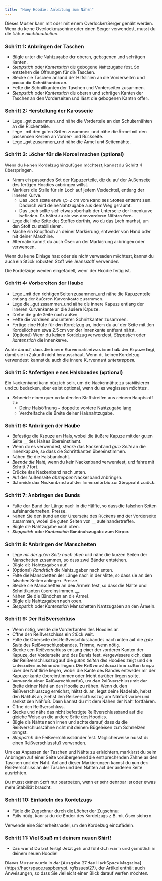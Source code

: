 ```yaml
---
title: "Huey Hoodie: Anleitung zum Nähen"
---
```


<Note>

Dieses Muster kann mit oder mit einem Overlocker/Serger genäht werden. Wenn du keine Overlockmaschine oder einen Serger verwendest, musst du die Nähte _nachbearbeiten_.

</Note>

### Schritt 1: Anbringen der Taschen

- Bügle unter die Nahtzugabe der oberen, gebogenen und schrägen Kanten.
- _Steppstich_ oder _Kantenstich_ die gebogene Nahtzugabe fest. So entstehen die Öffnungen für die Taschen.
- Stecke die Taschen anhand der Hilfslinien an die Vorderseiten und passe die Schnittkanten an.
- Hefte die Schnittkanten der Taschen und Vorderseiten zusammen.
- _Steppstich_ oder _Kantenstich_ die oberen und schrägen Kanten der Taschen an den Vorderseiten und lässt die gebogenen Kanten offen.

### Schritt 2: Herstellung der Karosserie

- Lege _gut zusammen_und nähe die Vorderteile an den Schulternähten an die Rückenteile.
- Lege _mit den guten Seiten zusammen_und nähe die Ärmel mit den passenden Kerben an Vorder- und Rückseite.
- Lege _gut zusammen_und nähe die Ärmel und Seitennähte.

### Schritt 3: Löcher für die Kordel machen (optional)

Wenn du keinen Kordelzug hinzufügen möchtest, kannst du Schritt 4 überspringen.

- Nimm ein passendes Set der Kapuzenteile, die du auf der Außenseite des fertigen Hoodies anbringen willst.
- Markiere die Stelle für ein Loch auf jedem Verdeckteil, entlang der inneren Kurve.
  - Das Loch sollte etwa 1,5-2 cm vom Rand des Stoffes entfernt sein. Dadurch wird deine Nahtzugabe aus dem Weg geräumt.
  - Das Loch sollte sich etwas oberhalb der Unterseite der Innenkurve befinden. So hältst du sie von den vorderen Nähten fern.
- Lege die linke Seite des Stoffes dorthin, wo du das Loch machst, um den Stoff zu stabilisieren.
- Mache ein Knopfloch an deiner Markierung, entweder von Hand oder mit deiner Maschine.
- Alternativ kannst du auch Ösen an der Markierung anbringen oder verwenden.

<Tip>

Wenn du keine Einlage hast oder sie nicht verwenden möchtest, kannst du auch ein Stück robusten Stoff wie Jeansstoff verwenden.

</Tip>

<Note>

Die Kordelzüge werden eingefädelt, wenn der Hoodie fertig ist.

</Note>

### Schritt 4: Vorbereiten der Haube

- Lege _mit den richtigen Seiten zusammen_und nähe die Kapuzenteile entlang der äußeren Kurvenkante zusammen.
- Lege die _gut zusammen_und nähe die innere Kapuze entlang der inneren Kurvenkante an die äußere Kapuze.
- Drehe die gute Seite nach außen.
- Hefte die vorderen und unteren Schnittkanten zusammen.
- Fertige eine Hülle für den Kordelzug an, indem du auf der Seite mit den Kordellöchern etwa 2,5 cm von der Innenkante entfernt nähst.
- (Optional) Wenn du keinen Kordelzug verwendest, _Steppstich_ oder _Kantenstich_ die Innenkurve.

<Note>

Achte darauf, dass die innere Kurvennaht etwas innerhalb der Kapuze liegt, damit sie in Zukunft nicht herausschaut.
Wenn du keinen Kordelzug verwendest, kannst du auch die innere Kurvennaht _untersteppen_.

</Note>

### Schritt 5: Anfertigen eines Halsbandes (optional)

Ein Nackenband kann nützlich sein, um die Nackennähte zu stabilisieren und zu bedecken, aber es ist optional, wenn du es weglassen möchtest.

- Schneide einen quer verlaufenden Stoffstreifen aus deinem Hauptstoff zu:
  - Deine Halsöffnung + doppelte vordere Nahtzugabe lang
  - Verdreifache die Breite deiner Halsnahtzugabe.

### Schritt 6: Anbringen der Haube

- Befestige die Kapuze am Hals, wobei die äußere Kapuze mit der guten Seite __ des Halses übereinstimmt.
- Wenn du es verwendest, stecke das Nackenband _gute Seite_ an die Innenkapuze, so dass die Schnittkanten übereinstimmen.
- Nähen Sie die Halsbandnaht.
- _Beende die_ Naht, wenn du kein Nackenband verwendest, und fahre mit Schritt 7 fort.
- Drücke das Nackenband nach unten.
- Auf der Außenseite _absteppen_ Nackenband anbringen.
- Schneide das Nackenband auf der Innenseite bis zur Steppnaht zurück.

### Schritt 7: Anbringen des Bunds

- Falte den Bund der Länge nach in die Hälfte, so dass die falschen Seiten aufeinandertreffen. Presse.
- Nähen Sie den Bund an der Unterseite des Rückens und der Vorderseite zusammen, wobei die guten Seiten von __ aufeinandertreffen.
- Bügle die Nahtzugabe nach oben.
- _Steppstich_ oder _Kantenstich_ Bundnahtzugabe zum Körper.

### Schritt 8: Anbringen der Manschetten

- Lege _mit der guten Seite nach oben_ und nähe die kurzen Seiten der Manschetten zusammen, so dass zwei Bänder entstehen.
- Bügle die Nahtzugaben auf.
- (Optional) _Randstich_ die Nahtzugaben nach unten.
- Falte die Manschetten der Länge nach in der Mitte, so dass sie an den falschen Seiten anliegen. Presse.
- Stecke die Manschetten an den Ärmeln fest, so dass die Nähte und Schnittkanten übereinstimmen. __.
- Nähen Sie die Bündchen an die Ärmel.
- Bügle die Nahtzugaben nach oben.
- _Steppstich_ oder _Kantenstich_ Manschetten Nahtzugaben an den Ärmeln.

### Schritt 9: Der Reißverschluss

- Wenn nötig, wende die Vorderkanten des Hoodies an.
- Öffne den Reißverschluss ein Stück weit.
- Falte die Oberseite des Reißverschlussbandes nach unten auf die _gute Seite_ des Reißverschlussbandes. Trimme, wenn nötig.
- Stecke den Reißverschluss entlang einer der vorderen Kanten der Kapuze, der Vorderseite und des Bunds fest. Vergewissere dich, dass der Reißverschlusszug auf die _guten Seiten_ des Hoodies zeigt und die Unterseiten aufeinander liegen. Die Reißverschlusszähne sollten knapp über der Nahtlinie liegen, wobei die Kante des Bandes entweder mit der Kapuzenkante übereinstimmen oder leicht darüber liegen sollte.
- Verwende einen Reißverschlussfuß, um den Reißverschluss mit der Breite deiner Naht an den Hoodie zu nähen. Wenn du den Reißverschlusszug erreichst, hältst du an, legst deine Nadel ab, hebst den Nähfuß an, ziehst den Reißverschlusszug am Nähfuß vorbei und senkst den Nähfuß. Dann kannst du mit dem Nähen der Naht fortfahren.
- Öffne den Reißverschluss.
- Stecke und nähe das nicht befestigte Reißverschlussband auf die gleiche Weise an die andere Seite des Hoodies.
- Bügle die Nähte nach innen und achte darauf, dass du die Reißverschlusszähne nicht mit deinem Bügeleisen zum Schmelzen bringst.
- _Steppstich_ die Reißverschlussbänder fest. Möglicherweise musst du einen Reißverschlussfuß verwenden.

<Tip>

Um das Anpassen der Taschen und Nähte zu erleichtern, markierst du beim Anbringen auf einer Seite vorübergehend die entsprechenden Zähne an den Taschen und der Naht. Anhand dieser Markierungen kannst du nun den Reißverschluss an der Tasche und den Nähten auf der anderen Seite ausrichten.

</Tip>

<Note>

Du musst deinen Stoff nur bearbeiten, wenn er sehr dehnbar ist oder etwas mehr Stabilität braucht.

</Note>

### Schritt 10: Einfädeln des Kordelzugs

- Fädle die Zugschnur durch die Löcher der Zugschnur.
- Falls nötig, kannst du die Enden des Kordelzugs z.B. mit Ösen sichern.

<Tip>

Verwende eine Sicherheitsnadel, um den Kordelzug einzufädeln.

</Tip>

### Schritt 11: Viel Spaß mit deinem neuen Shirt!

- Das war's! Du bist fertig! Jetzt geh und fühl dich warm und gemütlich in deinem neuen Hoodie!

<Note>

Dieses Muster wurde in der [Ausgabe 27 des HackSpace Magazine](https://hackspace.raspberrypi. rg/issues/27),
der Artikel enthält auch Anweisungen, so dass Sie vielleicht einen Blick darauf werfen möchten.

</Note>
